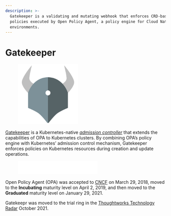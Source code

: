 ```yaml
---
description: >-
  Gatekeeper is a validating and mutating webhook that enforces CRD-based
  policies executed by Open Policy Agent, a policy engine for Cloud Native
  environments.
---
```


# Gatekeeper

<figure><img src="../../../.gitbook/assets/opa.png" alt="" width="188"><figcaption></figcaption></figure>

[Gatekeeper](https://open-policy-agent.github.io/gatekeeper/website/docs) is a Kubernetes-native [_admission controller_](https://kubernetes.io/docs/reference/access-authn-authz/admission-controllers/?ref=blog.sighup.io) that extends the capabilities of OPA to Kubernetes clusters. By combining OPA’s policy engine with Kubernetes’ admission control mechanism, Gatekeeper enforces policies on Kubernetes resources during creation and update operations.

<figure><img src="../../../.gitbook/assets/cncf.png" alt=""><figcaption></figcaption></figure>

Open Policy Agent (OPA) was accepted to [CNCF](https://www.cncf.io/projects/open-policy-agent-opa) on March 29, 2018, moved to the **Incubating** maturity level on April 2, 2019, and then moved to the **Graduated** maturity level on January 29, 2021.

Gatekeepr was moved to the trial ring in the [Thoughtworks Technology Radar](https://www.thoughtworks.com/en-us/radar/platforms/opa-gatekeeper-for-kubernetes) October 2021.&#x20;
